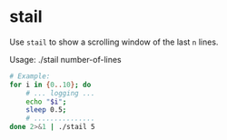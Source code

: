 # stail

Use `stail` to show a scrolling window of the last `n` lines.

Usage: 
 ./stail number-of-lines

```bash
# Example:
for i in {0..10}; do 
    # ... logging ...
    echo "$i"; 
    sleep 0.5; 
    # ...............
done 2>&1 | ./stail 5
```
